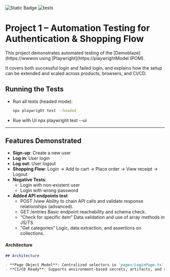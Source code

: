 ![Static Badge](https://img.shields.io/badge/Playwright-1.55.1-blue)
![tests](https://img.shields.io/github/actions/workflow/status/khinsushein/Playwright_project_01/playwright.yml?label=tests)



# Project 1 – Automation Testing for Authentication & Shopping Flow

This project demonstrates automated testing of the [Demoblaze](https://wwwon using [Playwright](https://playwrightModel (POM).

It covers both successful login and failed login, and explains how the setup can be extended and scaled across products, browsers, and CI/CD.
## Running the Tests

- Run all tests (headed mode):
  ```bash
  npx playwright test --headed
- Rue with UI 
    npx playwright test --ui


________________________________________
## Features Demonstrated

- **Sign-up**: Create a new user
- **Log in**: User login
- **Log out**: User logout
- **Shopping Flow**: Login → Add to cart → Place order → View receipt → Logout
- **Negative Tests**:
  - Login with non-existent user
  - Login with wrong password
- **Added API endpoints test**
  - POST /view	Ability to chain API calls and validate response relationships (advanced).
  - GET /entries	Basic endpoint reachability and schema check.
  - “Check for specific item”	Data validation and use of array methods in JS/TS.
  - “Get categories”	Logic, data extraction, and assertions on collections.


####   **Architecture**
```md
## Architecture

- **Page Object Model**: Centralized selectors in `pages/LoginPage.ts` for maintainability.
- **CI/CD Ready**: Supports environment-based secrets, artifacts, and selective test runs.

